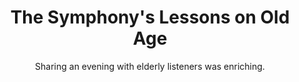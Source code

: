---
title: The Symphony's Lessons on Old Age
subtitle: Sharing an evening with elderly listeners was enriching.
layout: default
external_url: https://www.wsj.com/articles/the-symphonys-lessons-on-old-age-music-elderly-audience-listeners-show-beetoven-chopin-bf8774e9
external_site: WSJ
tags: ['general']
---